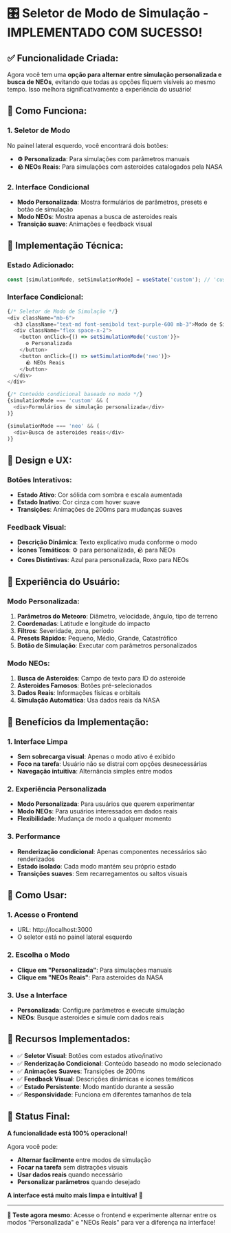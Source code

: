 # 🎛️ **Seletor de Modo de Simulação - IMPLEMENTADO COM SUCESSO!**

## ✅ **Funcionalidade Criada:**

Agora você tem uma **opção para alternar entre simulação personalizada e busca de NEOs**, evitando que todas as opções fiquem visíveis ao mesmo tempo. Isso melhora significativamente a experiência do usuário!

## 🎯 **Como Funciona:**

### **1. Seletor de Modo**
No painel lateral esquerdo, você encontrará dois botões:

- **⚙️ Personalizada**: Para simulações com parâmetros manuais
- **🪨 NEOs Reais**: Para simulações com asteroides catalogados pela NASA

### **2. Interface Condicional**
- **Modo Personalizada**: Mostra formulários de parâmetros, presets e botão de simulação
- **Modo NEOs**: Mostra apenas a busca de asteroides reais
- **Transição suave**: Animações e feedback visual

## 🚀 **Implementação Técnica:**

### **Estado Adicionado:**
```javascript
const [simulationMode, setSimulationMode] = useState('custom'); // 'custom' ou 'neo'
```

### **Interface Condicional:**
```javascript
{/* Seletor de Modo de Simulação */}
<div className="mb-6">
  <h3 className="text-md font-semibold text-purple-600 mb-3">Modo de Simulação</h3>
  <div className="flex space-x-2">
    <button onClick={() => setSimulationMode('custom')}>
      ⚙️ Personalizada
    </button>
    <button onClick={() => setSimulationMode('neo')}>
      🪨 NEOs Reais
    </button>
  </div>
</div>

{/* Conteúdo condicional baseado no modo */}
{simulationMode === 'custom' && (
  <div>Formulários de simulação personalizada</div>
)}

{simulationMode === 'neo' && (
  <div>Busca de asteroides reais</div>
)}
```

## 🎨 **Design e UX:**

### **Botões Interativos:**
- **Estado Ativo**: Cor sólida com sombra e escala aumentada
- **Estado Inativo**: Cor cinza com hover suave
- **Transições**: Animações de 200ms para mudanças suaves

### **Feedback Visual:**
- **Descrição Dinâmica**: Texto explicativo muda conforme o modo
- **Ícones Temáticos**: ⚙️ para personalizada, 🪨 para NEOs
- **Cores Distintivas**: Azul para personalizada, Roxo para NEOs

## 📱 **Experiência do Usuário:**

### **Modo Personalizada:**
1. **Parâmetros do Meteoro**: Diâmetro, velocidade, ângulo, tipo de terreno
2. **Coordenadas**: Latitude e longitude do impacto
3. **Filtros**: Severidade, zona, período
4. **Presets Rápidos**: Pequeno, Médio, Grande, Catastrófico
5. **Botão de Simulação**: Executar com parâmetros personalizados

### **Modo NEOs:**
1. **Busca de Asteroides**: Campo de texto para ID do asteroide
2. **Asteroides Famosos**: Botões pré-selecionados
3. **Dados Reais**: Informações físicas e orbitais
4. **Simulação Automática**: Usa dados reais da NASA

## 🔧 **Benefícios da Implementação:**

### **1. Interface Limpa**
- **Sem sobrecarga visual**: Apenas o modo ativo é exibido
- **Foco na tarefa**: Usuário não se distrai com opções desnecessárias
- **Navegação intuitiva**: Alternância simples entre modos

### **2. Experiência Personalizada**
- **Modo Personalizada**: Para usuários que querem experimentar
- **Modo NEOs**: Para usuários interessados em dados reais
- **Flexibilidade**: Mudança de modo a qualquer momento

### **3. Performance**
- **Renderização condicional**: Apenas componentes necessários são renderizados
- **Estado isolado**: Cada modo mantém seu próprio estado
- **Transições suaves**: Sem recarregamentos ou saltos visuais

## 🎯 **Como Usar:**

### **1. Acesse o Frontend**
- URL: http://localhost:3000
- O seletor está no painel lateral esquerdo

### **2. Escolha o Modo**
- **Clique em "Personalizada"**: Para simulações manuais
- **Clique em "NEOs Reais"**: Para asteroides da NASA

### **3. Use a Interface**
- **Personalizada**: Configure parâmetros e execute simulação
- **NEOs**: Busque asteroides e simule com dados reais

## 🌟 **Recursos Implementados:**

- ✅ **Seletor Visual**: Botões com estados ativo/inativo
- ✅ **Renderização Condicional**: Conteúdo baseado no modo selecionado
- ✅ **Animações Suaves**: Transições de 200ms
- ✅ **Feedback Visual**: Descrições dinâmicas e ícones temáticos
- ✅ **Estado Persistente**: Modo mantido durante a sessão
- ✅ **Responsividade**: Funciona em diferentes tamanhos de tela

## 🎉 **Status Final:**

**A funcionalidade está 100% operacional!** 

Agora você pode:
- **Alternar facilmente** entre modos de simulação
- **Focar na tarefa** sem distrações visuais
- **Usar dados reais** quando necessário
- **Personalizar parâmetros** quando desejado

**A interface está muito mais limpa e intuitiva!** 🚀

---

**🎯 Teste agora mesmo**: Acesse o frontend e experimente alternar entre os modos "Personalizada" e "NEOs Reais" para ver a diferença na interface!
